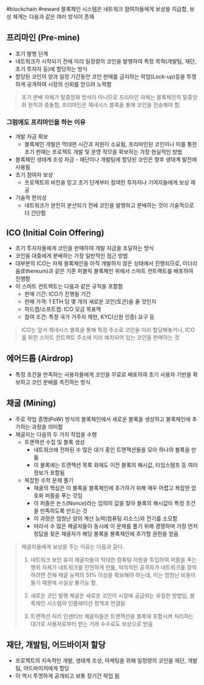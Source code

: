 #blockchain #reward
블록체인 시스템은 네트워크 참여자들에게 보상을 지급함, 보상 체계는 다음과 같은 여러 방식이 존재

## 프리마인 (Pre-mine)
- 초기 발행 단계
- 네트워크가 시작되기 전에 미리 일정량의 코인을 발행하여 특정 목적(개발팀, 재단, 초기 투자자 등)에 할당하는 방식
- 할당된 코인의 양과 일정 기간동안 코인 판매를 금지하는 락업(Lock-up)등을 투명하게 공개하여 시장의 신뢰를 얻으려 노력함

> 초기 분배 자체가 탈중앙화 방식이 아니므로 프리마인 자체는 블록체인의 탈중앙화 원칙과 충돌함, 프리마인은 제네시스 블록을 통해 코인을 전송해야 함.

### 그럼에도 프리마인을 하는 이유
- 개발 자금 확보
	- 블록체인 개발은 막대한 시간과 자원이 소요됨, 프리마인된 코인이나 이를 통한 초기 판매는 프로젝트 개발 및 운영 작므을 확보하는 가장 현실적인 방법
- 블록체인 생태계 조성 자금
		- 재단이나 개발팀에 할당된 코인은 향후 생태계 발전에 사용됨
- 초기 참여자 보상
	- 프로젝트의 비전을 믿고 초기 단계부터 참여한 투자자나 기여자들에게 보상 제공
- 기술적 편의성
	- 네트워크가 완전히 분산되기 전에 코인을 발행하고 분배하는 것이 기술적으로 더 간단함

## ICO (Initial Coin Offering)
- 초기 투자자들에게 코인을 판매하여 개발 자금을 조달하는 방식
- 코인을 대중에게 분배하는 가장 일반적인 접근 방법
- 대부분의 ICO는 자체 블록체인을 아직 개발하지 않은 상태에서 진행되므로, 이더리움(Ethereum)과 같은 기존 퍼블릭 블록체인 위에서 스마트 컨트랙트를 배포하여 진행함
- 이 스마트 컨트랙트는 다음과 같은 규칙을 포함함
	- 판매 기간: ICO가 진행될 기간
	- 판매 가격: 1 ETH 당 몇 개의 새로운 코인(토큰)을 줄 것인지
	- 하드캡/소프트캡: ICO 모금 목표액
	- 참여 조건: 특정 국가 거주자 제한, KYC(신원 인증) 요구 등

> ICO는 앞서 제네시스 블록을 통해 특정 주소로 코인을 미리 할당해놓거나, ICO를 위한 스마트 컨트랙트 주소에 미리 예치되어 있는 코인을 판매하는 것

## 에어드롭 (Airdrop)
- 특정 조건을 만족하는 사용자들에게 코인을 무료로 배포하여 초기 사용자 기반을 확보하고 코인 분배를 촉진하는 방식

## 채굴 (Mining)
- 주로 작업 증명(PoW) 방식의 블록체인에서 새로운 블록을 생성하고 블록체인에 추가하는 과정을 의미함
- 채굴자는 다음의 두 가지 작업을 수행
	- 트랜잭션 수집 및 블록 생성
		- 네트워크에 전파된 수 많은 대기 중인 트랜잭션들을 모아 하나의 블록을 만듦
		- 이 블록에는 트랜잭션 목록 외에도 이전 블록의 해시값, 타임스탬프 등 여러 정보가 포함됨
	- 복잡한 수학 문제 풀기
		- 채굴의 핵심은 이 블록을 블록체인에 추가하기 위해 매우 어렵고 복잡한 암호화 퍼즐을 푸는 것임
		- 이 퍼즐은 논스(Nonce)라는 임의의 값을 찾아 블록의 해시값이 특정 조건을 만족하도록 만드는 것
		- 이 과정은 엄청난 양의 계산 능력(컴퓨팅 리소스)와 전기를 소모함
		- 따라서 수 많은 채굴자들이 동시에 이 문제를 풀기 위해 경쟁하며 가장 먼저 정답을 찾은 채굴자가 해당 블록을 블록체인에 추가할 권한을 얻음
> 채굴자들에게 보상을 주는 이유는 다음과 같다.
> 
> 1. 네트워크 보안 유지
>    채굴자들이 막대한 컴퓨팅 자원을 투입하여 퍼즐을 푸는 행위 자체가 네트워크를 안전하게 만듦, 악의적인 공격자가 네트워크를 장악하려면 전체 채굴 능력의 51% 이상을 확보해야 하는데, 이는 엄청난 비용이 들기 때문에 사실상 불가능 함.
> 2. 새로운 코인 발행
> 	 채굴은 새로운 코인이 시장에 공급되는 유일한 방법임, 블록체인 시스템의 인플레이션 정책과 연결됨
> 	 
> 3. 트랜잭션 처리 인센티브
>    채굴자들은 트랜잭션을 블록에 포함시켜 처리하는 대가로 사용자로부터 받는 거래 수수료도 보상으로 받음

## 재단, 개발팀, 어드바이저 할당
- 프로젝트의 지속적인 개발, 생태계 조성, 마케팅을 위해 일정량의 코인을 재단, 개발팀, 어드바이저에게 할당
- 이 역시 투명하게 공개되고 보통 장기간 락업 됨